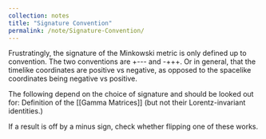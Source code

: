 ```yaml
---
collection: notes
title: "Signature Convention"
permalink: /note/Signature-Convention/
---
```

Frustratingly, the signature of the Minkowski metric is only defined up to convention. The two conventions are +--- and -+++. Or in general, that the timelike coordinates are positive vs negative, as opposed to the spacelike coordinates being negative vs positive.

The following depend on the choice of signature and should be looked out for:
Definition of the [[Gamma Matrices]] (but not their Lorentz-invariant identities.)

If a result is off by a minus sign, check whether flipping one of these works.